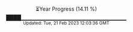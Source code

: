 <p align="center">
⏳Year Progress (14.11 %) <br>
████▁▁▁▁▁▁▁▁▁▁▁▁▁▁▁▁▁▁▁▁▁▁▁▁▁▁ <br>
<sub>Updated: Tue, 21 Feb 2023 12:03:36 GMT</sub>
</p>

